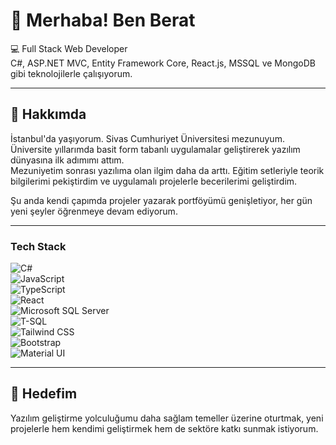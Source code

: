 # 👋 Merhaba! Ben Berat

💻 Full Stack Web Developer  
C#, ASP.NET MVC, Entity Framework Core, React.js, MSSQL ve MongoDB gibi teknolojilerle çalışıyorum.

---

## 🌟 Hakkımda

İstanbul'da yaşıyorum. Sivas Cumhuriyet Üniversitesi mezunuyum.  
Üniversite yıllarımda basit form tabanlı uygulamalar geliştirerek yazılım dünyasına ilk adımımı attım.  
Mezuniyetim sonrası yazılıma olan ilgim daha da arttı. Eğitim setleriyle teorik bilgilerimi pekiştirdim ve uygulamalı projelerle becerilerimi geliştirdim.

Şu anda kendi çapımda projeler yazarak portföyümü genişletiyor, her gün yeni şeyler öğrenmeye devam ediyorum.

---

### Tech Stack

![C#](https://cdn.jsdelivr.net/gh/devicons/devicon/icons/csharp/csharp-original.svg)  
![JavaScript](https://cdn.jsdelivr.net/gh/devicons/devicon/icons/javascript/javascript-original.svg)  
![TypeScript](https://cdn.jsdelivr.net/gh/devicons/devicon/icons/typescript/typescript-original.svg)  
![React](https://cdn.jsdelivr.net/gh/devicons/devicon/icons/react/react-original.svg)  
![Microsoft SQL Server](https://cdn.jsdelivr.net/gh/devicons/devicon/icons/microsoftsqlserver/microsoftsqlserver-plain.svg)  
![T-SQL](https://cdn.jsdelivr.net/gh/devicons/devicon/icons/microsoftsqlserver/microsoftsqlserver-plain.svg)  
![Tailwind CSS](https://cdn.jsdelivr.net/gh/devicons/devicon/icons/tailwindcss/tailwindcss-plain.svg)  
![Bootstrap](https://cdn.jsdelivr.net/gh/devicons/devicon/icons/bootstrap/bootstrap-plain.svg)  
![Material UI](https://cdn.jsdelivr.net/gh/devicons/devicon/icons/materialui/materialui-original.svg)


---

## 🎯 Hedefim

Yazılım geliştirme yolculuğumu daha sağlam temeller üzerine oturtmak, yeni projelerle hem kendimi geliştirmek hem de sektöre katkı sunmak istiyorum.

